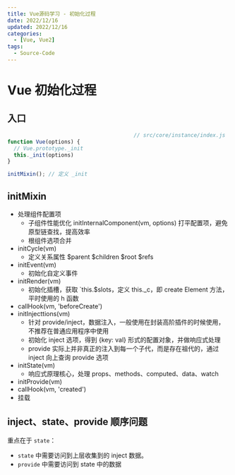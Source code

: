 ```yaml
---
title: Vue源码学习 - 初始化过程
date: 2022/12/16
updated: 2022/12/16
categories:
  - [Vue, Vue2]
tags: 
  - Source-Code
---
```


# Vue 初始化过程

## 入口

```js
                                        // src/core/instance/index.js
function Vue(options) {
  // Vue.prototype._init
  this._init(options)
}

initMixin(); // 定义 _init
```

## initMixin

- 处理组件配置项 
  - 子组件性能优化 initInternalComponent(vm, options) 打平配置项，避免原型链查找，提高效率
  - 根组件选项合并
- initCycle(vm) 
  - 定义关系属性 $parent $children $root $refs
- initEvent(vm)
  - 初始化自定义事件
- initRender(vm)
  - 初始化插槽，获取 `this.$slots，定义 this._c，即 create Element 方法，平时使用的 h 函数
- callHook(vm, 'beforeCreate')
- initInjecttions(vm)
  - 针对 provide/inject，数据注入，一般使用在封装高阶插件的时候使用，不推荐在普通应用程序中使用
  - 初始化 inject 选项，得到 {key: val} 形式的配置对象，并做响应式处理
  - provide 实际上并非真正的注入到每一个子代，而是存在祖代的，通过 inject 向上查询 provide 选项
- initState(vm)
  - 响应式原理核心，处理 props、methods、computed、data、watch
- initProvide(vm) 
- callHook(vm, 'created')
- 挂载

## inject、state、provide 顺序问题

重点在于 `state`：

- `state` 中需要访问到上层收集到的 inject 数据。
- `provide` 中需要访问到 state 中的数据
